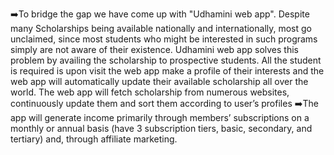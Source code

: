 ➡️To bridge the gap we have come up with "Udhamini web app". Despite many Scholarships being available nationally and internationally, most go unclaimed, since most students who might be interested in such programs simply are not aware of their existence. Udhamini web app solves this problem by availing the scholarship to prospective students. All the student is required is upon visit the web app make a profile of their interests and the web app will automatically update their available scholarship all over the world. The web app will fetch scholarship from numerous websites, continuously update them and sort them according to user’s profiles
➡️The app will generate income primarily through members’ subscriptions on a monthly or annual basis (have 3 subscription tiers, basic, secondary, and tertiary) and, through affiliate marketing.
